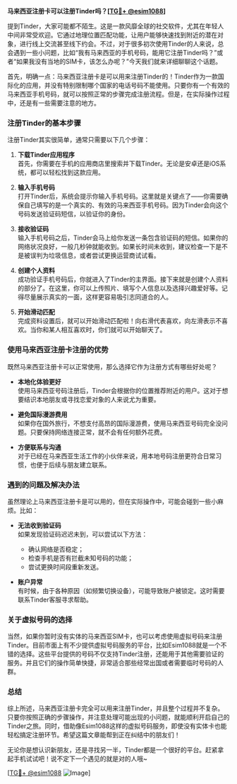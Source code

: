 **马来西亚注册卡可以注册Tinder吗？[[TG💪+ @esim1088](https://t.me/s/esim1088)]**

提到Tinder，大家可能都不陌生。这是一款风靡全球的社交软件，尤其在年轻人中间非常受欢迎。它通过地理位置匹配功能，让用户能够快速找到附近的潜在对象，进行线上交流甚至线下约会。不过，对于很多初次使用Tinder的人来说，总会遇到一些小问题，比如“我有马来西亚的手机号码，能用它注册Tinder吗？”或者“如果我没有当地的SIM卡，该怎么办呢？”今天我们就来详细聊聊这个话题。

首先，明确一点：马来西亚注册卡是可以用来注册Tinder的！Tinder作为一款国际化的应用，并没有特别限制哪个国家的电话号码不能使用。只要你有一个有效的马来西亚手机号码，就可以按照正常的步骤完成注册流程。但是，在实际操作过程中，还是有一些需要注意的地方。

### 注册Tinder的基本步骤

注册Tinder其实很简单，通常只需要以下几个步骤：

1. **下载Tinder应用程序**  
   首先，你需要在手机的应用商店里搜索并下载Tinder。无论是安卓还是iOS系统，都可以轻松找到这款应用。

2. **输入手机号码**  
   打开Tinder后，系统会提示你输入手机号码。这里就是关键点了——你需要确保自己填写的是一个真实的、有效的马来西亚手机号码。因为Tinder会向这个号码发送验证码短信，以验证你的身份。

3. **接收验证码**  
   输入手机号码之后，Tinder会马上给你发送一条包含验证码的短信。如果你的网络状况良好，一般几秒钟就能收到。如果长时间未收到，建议检查一下是不是被误判为垃圾信息，或者尝试更换运营商试试看。

4. **创建个人资料**  
   成功验证手机号码后，你就进入了Tinder的主界面。接下来就是创建个人资料的部分了。在这里，你可以上传照片、填写个人信息以及选择兴趣爱好等。记得尽量展示真实的一面，这样更容易吸引志同道合的人。

5. **开始滑动匹配**  
   完成资料设置后，就可以开始滑动匹配啦！向右滑代表喜欢，向左滑表示不喜欢。当你和某人相互喜欢时，你们就可以开始聊天了。

### 使用马来西亚注册卡注册的优势

既然马来西亚注册卡可以正常使用，那么选择它作为注册方式有哪些好处呢？

- **本地化体验更好**  
  使用马来西亚号码注册后，Tinder会根据你的位置推荐附近的用户。这对于想要结识本地朋友或寻找恋爱对象的人来说尤为重要。

- **避免国际漫游费用**  
  如果你在国外旅行，不想支付高昂的国际漫游费，使用马来西亚号码完全没问题。只要保持网络连接正常，就不会有任何额外花费。

- **方便联系与沟通**  
  对于已经在马来西亚生活工作的小伙伴来说，用本地号码注册更符合日常习惯，也便于后续与朋友建立联系。

### 遇到的问题及解决办法

虽然理论上马来西亚注册卡是可以用的，但在实际操作中，可能会碰到一些小麻烦。比如：

- **无法收到验证码**  
  如果发现验证码迟迟未到，可以尝试以下方法：
  - 确认网络是否稳定；
  - 检查手机是否有拦截未知号码的功能；
  - 尝试更换时间段重新发送。

- **账户异常**  
  有时候，由于各种原因（如频繁切换设备），可能导致账户被锁定。这时需要联系Tinder客服寻求帮助。

### 关于虚拟号码的选择

当然，如果你暂时没有实体的马来西亚SIM卡，也可以考虑使用虚拟号码来注册Tinder。目前市面上有不少提供虚拟号码服务的平台，比如Esim1088就是一个不错的选择。这些平台提供的号码不仅支持Tinder注册，还能用于其他需要验证的服务。并且它们的操作简单快捷，非常适合那些经常出国或者需要临时号码的人群。

### 总结

综上所述，马来西亚注册卡完全可以用来注册Tinder，并且整个过程并不复杂。只要你按照正确的步骤操作，并注意处理可能出现的小问题，就能顺利开启自己的Tinder之旅。同时，借助像Esim1088这样的虚拟号码服务，即使没有实体卡也能轻松搞定注册环节。希望这篇文章能帮到正在纠结中的朋友们！

无论你是想认识新朋友，还是寻找另一半，Tinder都是一个很好的平台。赶紧拿起手机试试吧！说不定下一个遇见的就是对的人哦~

[[TG💪+ @esim1088](https://t.me/s/esim1088) ![Image](https://i.postimg.cc/4NQfJmqS/Snipaste-2025-05-13-00-14-12.png)]